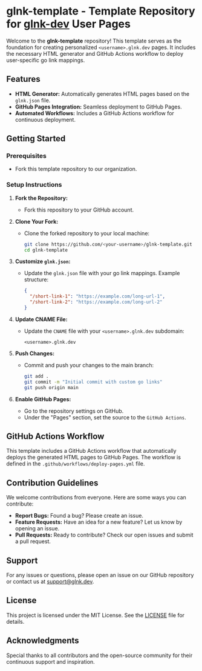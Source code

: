# glnk-template - Template Repository for [glnk-dev](https://glnk.dev) User Pages

Welcome to the **glnk-template** repository! This template serves as the foundation for creating personalized `<username>.glnk.dev` pages. It includes the necessary HTML generator and GitHub Actions workflow to deploy user-specific go link mappings.

## Features

- **HTML Generator:** Automatically generates HTML pages based on the `glnk.json` file.
- **GitHub Pages Integration:** Seamless deployment to GitHub Pages.
- **Automated Workflows:** Includes a GitHub Actions workflow for continuous deployment.

## Getting Started

### Prerequisites

- Fork this template repository to our organization.

### Setup Instructions

1. **Fork the Repository:**
   - Fork this repository to your GitHub account.

2. **Clone Your Fork:**
   - Clone the forked repository to your local machine:
     ```bash
     git clone https://github.com/<your-username>/glnk-template.git
     cd glnk-template
     ```

3. **Customize `glnk.json`:**
   - Update the `glnk.json` file with your go link mappings. Example structure:
     ```json
     {
       "/short-link-1": "https://example.com/long-url-1",
       "/short-link-2": "https://example.com/long-url-2"
     }
     ```

4. **Update CNAME File:**
   - Update the `CNAME` file with your `<username>.glnk.dev` subdomain:
     ```
     <username>.glnk.dev
     ```

6. **Push Changes:**
   - Commit and push your changes to the main branch:
     ```bash
     git add .
     git commit -m "Initial commit with custom go links"
     git push origin main
     ```

7. **Enable GitHub Pages:**
   - Go to the repository settings on GitHub.
   - Under the "Pages" section, set the source to the `GitHub Actions`.

## GitHub Actions Workflow

This template includes a GitHub Actions workflow that automatically deploys the generated HTML pages to GitHub Pages. The workflow is defined in the `.github/workflows/deploy-pages.yml` file.

## Contribution Guidelines

We welcome contributions from everyone. Here are some ways you can contribute:

- **Report Bugs:** Found a bug? Please create an issue.
- **Feature Requests:** Have an idea for a new feature? Let us know by opening an issue.
- **Pull Requests:** Ready to contribute? Check our open issues and submit a pull request.

## Support

For any issues or questions, please open an issue on our GitHub repository or contact us at support@glnk.dev.

## License

This project is licensed under the MIT License. See the [LICENSE](LICENSE) file for details.

## Acknowledgments

Special thanks to all contributors and the open-source community for their continuous support and inspiration.
